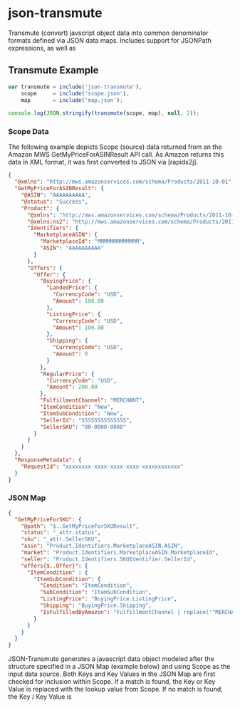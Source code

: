 # json-transmute
Transmute (convert) javscript object data into common denominator formats defined via JSON data maps.  Includes support for JSONPath expressions, as well as 

## Transmute Example

```javascript
var transmute = include('json-transmute'),
    scope     = include('scope.json'),
    map       = include('map.json');
    
console.log(JSON.stringify(transmute(scope, map), null, 2));
```

### Scope Data

The following example depicts Scope (source) data returned from an the Amazon MWS GetMyPriceForASINResult API call.  As Amazon returns this data in XML format, it was first converted to JSON via [rapidx2j].

```json
{
  "@xmlns": "http://mws.amazonservices.com/schema/Products/2011-10-01",
  "GetMyPriceForASINResult": {
    "@ASIN": "AAAAAAAAAA",
    "@status": "Success",
    "Product": {
      "@xmlns": "http://mws.amazonservices.com/schema/Products/2011-10-01",
      "@xmlns:ns2": "http://mws.amazonservices.com/schema/Products/2011-10-01/default.xsd",
      "Identifiers": {
        "MarketplaceASIN": {
          "MarketplaceId": "MMMMMMMMMMMMM",
          "ASIN": "AAAAAAAAAA"
        }
      },
      "Offers": {
        "Offer": {
          "BuyingPrice": {
            "LandedPrice": {
              "CurrencyCode": "USD",
              "Amount": 100.00
            },
            "ListingPrice": {
              "CurrencyCode": "USD",
              "Amount": 100.00
            },
            "Shipping": {
              "CurrencyCode": "USD",
              "Amount": 0
            }
          },
          "RegularPrice": {
            "CurrencyCode": "USD",
            "Amount": 200.00
          },
          "FulfillmentChannel": "MERCHANT",
          "ItemCondition": "New",
          "ItemSubCondition": "New", 
          "SellerId": "SSSSSSSSSSSSSS",
          "SellerSKU": "00-0000-0000"
        }
      }
    }
  },
  "ResponseMetadata": {
    "RequestId": "xxxxxxxx-xxxx-xxxx-xxxx-xxxxxxxxxxxx"
  }
}
```

### JSON Map

```json
{
  "GetMyPriceForSKU": {
    "@path": "$..GetMyPriceForSKUResult",
    "status": "_attr.status",
    "sku": "_attr.SellerSKU",
    "asin": "Product.Identifiers.MarketplaceASIN.ASIN",
    "market": "Product.Identifiers.MarketplaceASIN.MarketplaceId",
    "seller": "Product.Identifiers.SKUIdentifier.SellerId",
    "offers{$..Offer}": {
      "ItemCondition" : {
        "ItemSubCondition": {
          "Condition": "ItemCondition",
          "SubCondition": "ItemSubCondition",
          "ListingPrice": "BuyingPrice.ListingPrice",
          "Shipping": "BuyingPrice.Shipping",
          "IsFulfilledByAmazon": "FulfillmentChannel | replace('^MERCHANT$', 'false', 'true')"
        }
      }
    }
  }
}
```

JSON-Transmute generates a javascript data object modeled after the structure specified in a JSON Map (example below) and using Scope as the input data source.  Both Keys and Key Values in the JSON Map are first checked for inclusion within Scope.  If a match is found, the Key or Key Value is replaced with the lookup value from Scope.  If no match is found, the Key / Key Value is 
